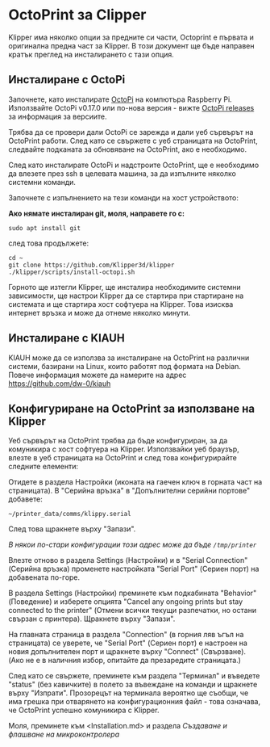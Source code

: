 # OctoPrint за Clipper

Klipper има няколко опции за предните си части, Octoprint е първата и оригинална предна част за Klipper. В този документ ще бъде направен кратък преглед на инсталирането с тази опция.

## Инсталиране с OctoPi

Започнете, като инсталирате [OctoPi](https://github.com/guysoft/OctoPi) на компютъра Raspberry Pi. Използвайте OctoPi v0.17.0 или по-нова версия - вижте [OctoPi releases](https://github.com/guysoft/OctoPi/releases) за информация за версиите.

Трябва да се провери дали OctoPi се зарежда и дали уеб сървърът на OctoPrint работи. След като се свържете с уеб страницата на OctoPrint, следвайте подканата за обновяване на OctoPrint, ако е необходимо.

След като инсталирате OctoPi и надстроите OctoPrint, ще е необходимо да влезете през ssh в целевата машина, за да изпълните няколко системни команди.

Започнете с изпълнението на тези команди на хост устройството:

**Ако нямате инсталиран git, моля, направете го с:**

```
sudo apt install git
```

след това продължете:

```
cd ~
git clone https://github.com/Klipper3d/klipper
./klipper/scripts/install-octopi.sh
```

Горното ще изтегли Klipper, ще инсталира необходимите системни зависимости, ще настрои Klipper да се стартира при стартиране на системата и ще стартира хост софтуера на Klipper. Това изисква интернет връзка и може да отнеме няколко минути.

## Инсталиране с KIAUH

KIAUH може да се използва за инсталиране на OctoPrint на различни системи, базирани на Linux, които работят под формата на Debian. Повече информация можете да намерите на адрес https://github.com/dw-0/kiauh

## Конфигуриране на OctoPrint за използване на Klipper

Уеб сървърът на OctoPrint трябва да бъде конфигуриран, за да комуникира с хост софтуера на Klipper. Използвайки уеб браузър, влезте в уеб страницата на OctoPrint и след това конфигурирайте следните елементи:

Отидете в раздела Настройки (иконата на гаечен ключ в горната част на страницата). В "Серийна връзка" в "Допълнителни серийни портове" добавете:

```
~/printer_data/comms/klippy.serial
```

След това щракнете върху "Запази".

*В някои по-стари конфигурации този адрес може да бъде `/tmp/printer`*

Влезте отново в раздела Settings (Настройки) и в "Serial Connection" (Серийна връзка) променете настройката "Serial Port" (Сериен порт) на добавената по-горе.

В раздела Settings (Настройки) преминете към подкабината "Behavior" (Поведение) и изберете опцията "Cancel any ongoing prints but stay connected to the printer" (Отмени всички текущи разпечатки, но остани свързан с принтера). Щракнете върху "Запази".

На главната страница в раздела "Connection" (в горния ляв ъгъл на страницата) се уверете, че "Serial Port" (Сериен порт) е настроен на новия допълнителен порт и щракнете върху "Connect" (Свързване). (Ако не е в наличния избор, опитайте да презаредите страницата.)

След като се свържете, преминете към раздела "Терминал" и въведете "status" (без кавичките) в полето за въвеждане на команди и щракнете върху "Изпрати". Прозорецът на терминала вероятно ще съобщи, че има грешка при отварянето на конфигурационния файл - това означава, че OctoPrint успешно комуникира с Klipper.

Моля, преминете към <Installation.md> и раздела *Създаване и флашване на микроконтролера*
